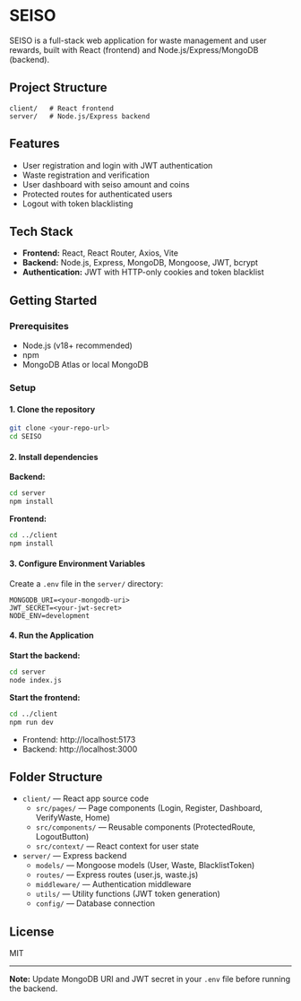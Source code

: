 # SEISO

SEISO is a full-stack web application for waste management and user rewards, built with React (frontend) and Node.js/Express/MongoDB (backend).

## Project Structure

```
client/   # React frontend
server/   # Node.js/Express backend
```

## Features

- User registration and login with JWT authentication
- Waste registration and verification
- User dashboard with seiso amount and coins
- Protected routes for authenticated users
- Logout with token blacklisting

## Tech Stack

- **Frontend:** React, React Router, Axios, Vite
- **Backend:** Node.js, Express, MongoDB, Mongoose, JWT, bcrypt
- **Authentication:** JWT with HTTP-only cookies and token blacklist

## Getting Started

### Prerequisites

- Node.js (v18+ recommended)
- npm
- MongoDB Atlas or local MongoDB

### Setup

#### 1. Clone the repository

```sh
git clone <your-repo-url>
cd SEISO
```

#### 2. Install dependencies

**Backend:**
```sh
cd server
npm install
```

**Frontend:**
```sh
cd ../client
npm install
```

#### 3. Configure Environment Variables

Create a `.env` file in the `server/` directory:

```
MONGODB_URI=<your-mongodb-uri>
JWT_SECRET=<your-jwt-secret>
NODE_ENV=development
```

#### 4. Run the Application

**Start the backend:**
```sh
cd server
node index.js
```

**Start the frontend:**
```sh
cd ../client
npm run dev
```

- Frontend: http://localhost:5173
- Backend: http://localhost:3000


## Folder Structure

- `client/` — React app source code
  - `src/pages/` — Page components (Login, Register, Dashboard, VerifyWaste, Home)
  - `src/components/` — Reusable components (ProtectedRoute, LogoutButton)
  - `src/context/` — React context for user state
- `server/` — Express backend
  - `models/` — Mongoose models (User, Waste, BlacklistToken)
  - `routes/` — Express routes (user.js, waste.js)
  - `middleware/` — Authentication middleware
  - `utils/` — Utility functions (JWT token generation)
  - `config/` — Database connection

## License

MIT

---

**Note:** Update MongoDB URI and JWT secret in your `.env` file before running the backend.
